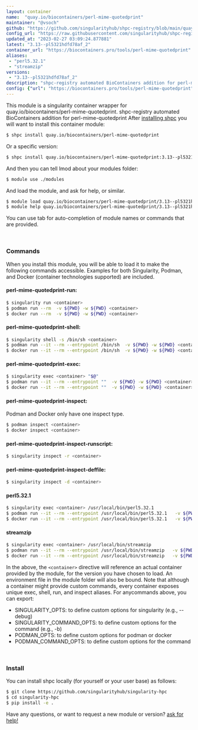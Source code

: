 ```yaml
---
layout: container
name:  "quay.io/biocontainers/perl-mime-quotedprint"
maintainer: "@vsoch"
github: "https://github.com/singularityhub/shpc-registry/blob/main/quay.io/biocontainers/perl-mime-quotedprint/container.yaml"
config_url: "https://raw.githubusercontent.com/singularityhub/shpc-registry/main/quay.io/biocontainers/perl-mime-quotedprint/container.yaml"
updated_at: "2023-02-27 03:09:24.877881"
latest: "3.13--pl5321hdfd78af_2"
container_url: "https://biocontainers.pro/tools/perl-mime-quotedprint"
aliases:
 - "perl5.32.1"
 - "streamzip"
versions:
 - "3.13--pl5321hdfd78af_2"
description: "shpc-registry automated BioContainers addition for perl-mime-quotedprint"
config: {"url": "https://biocontainers.pro/tools/perl-mime-quotedprint", "maintainer": "@vsoch", "description": "shpc-registry automated BioContainers addition for perl-mime-quotedprint", "latest": {"3.13--pl5321hdfd78af_2": "sha256:59ad81d4674dc37eaaac8e884bb6da891fe81978162fc9d47941d2878374c806"}, "tags": {"3.13--pl5321hdfd78af_2": "sha256:59ad81d4674dc37eaaac8e884bb6da891fe81978162fc9d47941d2878374c806"}, "docker": "quay.io/biocontainers/perl-mime-quotedprint", "aliases": {"perl5.32.1": "/usr/local/bin/perl5.32.1", "streamzip": "/usr/local/bin/streamzip"}}
---
```


This module is a singularity container wrapper for quay.io/biocontainers/perl-mime-quotedprint.
shpc-registry automated BioContainers addition for perl-mime-quotedprint
After [installing shpc](#install) you will want to install this container module:


```bash
$ shpc install quay.io/biocontainers/perl-mime-quotedprint
```

Or a specific version:

```bash
$ shpc install quay.io/biocontainers/perl-mime-quotedprint:3.13--pl5321hdfd78af_2
```

And then you can tell lmod about your modules folder:

```bash
$ module use ./modules
```

And load the module, and ask for help, or similar.

```bash
$ module load quay.io/biocontainers/perl-mime-quotedprint/3.13--pl5321hdfd78af_2
$ module help quay.io/biocontainers/perl-mime-quotedprint/3.13--pl5321hdfd78af_2
```

You can use tab for auto-completion of module names or commands that are provided.

<br>

### Commands

When you install this module, you will be able to load it to make the following commands accessible.
Examples for both Singularity, Podman, and Docker (container technologies supported) are included.

#### perl-mime-quotedprint-run:

```bash
$ singularity run <container>
$ podman run --rm  -v ${PWD} -w ${PWD} <container>
$ docker run --rm  -v ${PWD} -w ${PWD} <container>
```

#### perl-mime-quotedprint-shell:

```bash
$ singularity shell -s /bin/sh <container>
$ podman run --it --rm --entrypoint /bin/sh  -v ${PWD} -w ${PWD} <container>
$ docker run --it --rm --entrypoint /bin/sh  -v ${PWD} -w ${PWD} <container>
```

#### perl-mime-quotedprint-exec:

```bash
$ singularity exec <container> "$@"
$ podman run --it --rm --entrypoint ""  -v ${PWD} -w ${PWD} <container> "$@"
$ docker run --it --rm --entrypoint ""  -v ${PWD} -w ${PWD} <container> "$@"
```

#### perl-mime-quotedprint-inspect:

Podman and Docker only have one inspect type.

```bash
$ podman inspect <container>
$ docker inspect <container>
```

#### perl-mime-quotedprint-inspect-runscript:

```bash
$ singularity inspect -r <container>
```

#### perl-mime-quotedprint-inspect-deffile:

```bash
$ singularity inspect -d <container>
```


#### perl5.32.1

```bash
$ singularity exec <container> /usr/local/bin/perl5.32.1
$ podman run --it --rm --entrypoint /usr/local/bin/perl5.32.1   -v ${PWD} -w ${PWD} <container> -c " $@"
$ docker run --it --rm --entrypoint /usr/local/bin/perl5.32.1   -v ${PWD} -w ${PWD} <container> -c " $@"
```


#### streamzip

```bash
$ singularity exec <container> /usr/local/bin/streamzip
$ podman run --it --rm --entrypoint /usr/local/bin/streamzip   -v ${PWD} -w ${PWD} <container> -c " $@"
$ docker run --it --rm --entrypoint /usr/local/bin/streamzip   -v ${PWD} -w ${PWD} <container> -c " $@"
```



In the above, the `<container>` directive will reference an actual container provided
by the module, for the version you have chosen to load. An environment file in the
module folder will also be bound. Note that although a container
might provide custom commands, every container exposes unique exec, shell, run, and
inspect aliases. For anycommands above, you can export:

 - SINGULARITY_OPTS: to define custom options for singularity (e.g., --debug)
 - SINGULARITY_COMMAND_OPTS: to define custom options for the command (e.g., -b)
 - PODMAN_OPTS: to define custom options for podman or docker
 - PODMAN_COMMAND_OPTS: to define custom options for the command

<br>

### Install

You can install shpc locally (for yourself or your user base) as follows:

```bash
$ git clone https://github.com/singularityhub/singularity-hpc
$ cd singularity-hpc
$ pip install -e .
```

Have any questions, or want to request a new module or version? [ask for help!](https://github.com/singularityhub/singularity-hpc/issues)